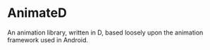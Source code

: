 # AnimateD
An animation library, written in D, based loosely upon the animation framework used in Android.
